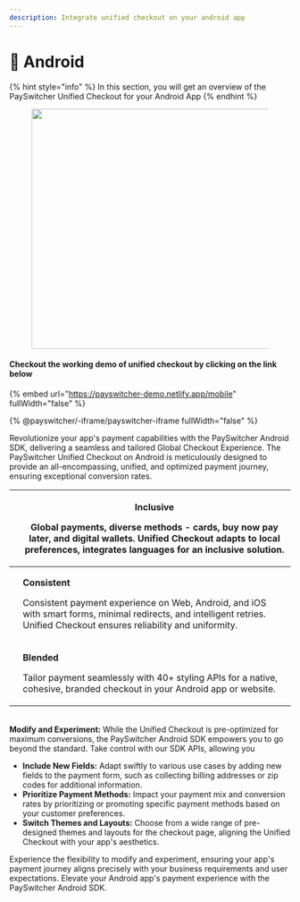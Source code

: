 ```yaml
---
description: Integrate unified checkout on your android app
---
```


# 📱 Android

{% hint style="info" %}
In this section, you will get an overview of the PaySwitcher Unified Checkout for your Android App
{% endhint %}

<figure><img src="../../../.gitbook/assets/image (111).png" alt="" width="429"><figcaption></figcaption></figure>

#### &#x20;       Checkout the working demo of unified checkout by clicking on the link below

{% embed url="https://payswitcher-demo.netlify.app/mobile" fullWidth="false" %}

{% @payswitcher/-iframe/payswitcher-iframe fullWidth="false" %}

Revolutionize your app's payment capabilities with the PaySwitcher Android SDK, delivering a seamless and tailored Global Checkout Experience. The PaySwitcher Unified Checkout on Android is meticulously designed to provide an all-encompassing, unified, and optimized payment journey, ensuring exceptional conversion rates.



| <img src="../../../.gitbook/assets/image (127).png" alt="" data-size="original"> | <p><strong>Inclusive</strong></p><p>Global payments, diverse methods - cards, buy now pay later, and digital wallets. Unified Checkout adapts to local preferences, integrates languages for an inclusive solution.</p> |
| -------------------------------------------------------------------------------- | ----------------------------------------------------------------------------------------------------------------------------------------------------------------------------------------------------------------------- |
| <img src="../../../.gitbook/assets/image (128).png" alt="" data-size="original"> | <p><strong>Consistent</strong></p><p>Consistent payment experience on Web, Android, and iOS with smart forms, minimal redirects, and intelligent retries. Unified Checkout ensures reliability and uniformity.</p>      |
| <img src="../../../.gitbook/assets/image (129).png" alt="" data-size="original"> | <p><strong>Blended</strong></p><p>Tailor payment seamlessly with 40+ styling APIs for a native, cohesive, branded checkout in your Android app or website.</p>                                                          |

\
**Modify and Experiment:** While the Unified Checkout is pre-optimized for maximum conversions, the PaySwitcher Android SDK empowers you to go beyond the standard. Take control with our SDK APIs, allowing you&#x20;

* **Include New Fields:** Adapt swiftly to various use cases by adding new fields to the payment form, such as collecting billing addresses or zip codes for additional information.
* **Prioritize Payment Methods:** Impact your payment mix and conversion rates by prioritizing or promoting specific payment methods based on your customer preferences.
* **Switch Themes and Layouts:** Choose from a wide range of pre-designed themes and layouts for the checkout page, aligning the Unified Checkout with your app's aesthetics.

Experience the flexibility to modify and experiment, ensuring your app's payment journey aligns precisely with your business requirements and user expectations. Elevate your Android app's payment experience with the PaySwitcher Android SDK.
